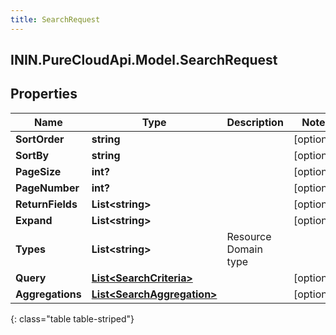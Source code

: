 ```yaml
---
title: SearchRequest
---
```

## ININ.PureCloudApi.Model.SearchRequest

## Properties

|Name | Type | Description | Notes|
|------------ | ------------- | ------------- | -------------|
| **SortOrder** | **string** |  | [optional] |
| **SortBy** | **string** |  | [optional] |
| **PageSize** | **int?** |  | [optional] |
| **PageNumber** | **int?** |  | [optional] |
| **ReturnFields** | **List&lt;string&gt;** |  | [optional] |
| **Expand** | **List&lt;string&gt;** |  | [optional] |
| **Types** | **List&lt;string&gt;** | Resource Domain type | |
| **Query** | [**List&lt;SearchCriteria&gt;**](SearchCriteria.html) |  | [optional] |
| **Aggregations** | [**List&lt;SearchAggregation&gt;**](SearchAggregation.html) |  | [optional] |
{: class="table table-striped"}


